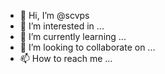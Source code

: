 - 👋 Hi, I’m @scvps
- 👀 I’m interested in ...
- 🌱 I’m currently learning ...
- 💞️ I’m looking to collaborate on ...
- 📫 How to reach me ...

<!---
scvps/scvps is a ✨ special ✨ repository because its `README.md` (this file) appears on your GitHub profile.
You can click the Preview link to take a look at your changes.
--->

